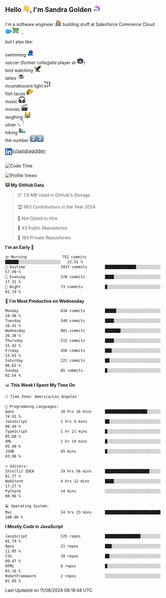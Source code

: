 ## Hello <img src="./static/emoji/wave.png" width="22" />, I'm Sandra Golden <img src="./static/emoji/unicorn-face.png" width="22" />

I'm a software engineer <img src="./static/emoji/female-technologist.png" width="22" /> building stuff at Salesforce Commerce Cloud <img src="./static/emoji/salesforce.png" width="22" /><img src="./static/emoji/commerce-cloud.png" width="22" />&nbsp;...

but I also like:<br/><br/>
swimming <img alt="swimming" src="./static/emoji/keep-swimming.png" width="22" /><br/>
soccer  (former collegiate player at <img src="./static/emoji/auburn.png" width="22" />)<br/>
bird watching <img src="./static/emoji/eagle.png" width="22" /><br/>
lattes <img src="./static/emoji/coffee.png" width="22" /><br/>
incandescent light <img src="./static/emoji/lights.png" width="22" /><br/>
fish tacos <img src="./static/emoji/taco.png" width="22" /><br/>
music <img src="./static/emoji/headphones.png" width="22" /><br/>
movies <img src="./static/emoji/movie-clapper.png" width="22" /><br/>
laughing <img src="./static/emoji/joy-cat.png" width="22" /><br/>
silver <img src="./static/emoji/silver-hoop.png" width="22" /><br/>
hiking <img src="./static/emoji/hiker.png" width="22" /><br/>
the number <img src="./static/emoji/two.png" width="22" /><img src="./static/emoji/two.png" width="22" />
<br/><br/>
<img align="left" alt="Sandra Golden | LinkedIn" width="22px" src="./static/emoji/linkedin.png" /> <a href="https://www.linkedin.com/in/sandragolden/">in/sandragolden</a>
<br/><br/>
<!--START_SECTION:waka-->
![Code Time](http://img.shields.io/badge/Code%20Time-724%20hrs%2034%20mins-blue)

![Profile Views](http://img.shields.io/badge/Profile%20Views-0-blue)

**🐱 My GitHub Data** 

> 📦 7.8 MB Used in GitHub's Storage 
 > 
> 🏆 863 Contributions in the Year 2024
 > 
> 🚫 Not Opted to Hire
 > 
> 📜 43 Public Repositories 
 > 
> 🔑 184 Private Repositories 
 > 
**I'm an Early 🐤** 

```text
🌞 Morning                752 commits         ██████░░░░░░░░░░░░░░░░░░░   22.51 % 
🌆 Daytime                1937 commits        ██████████████░░░░░░░░░░░   57.99 % 
🌃 Evening                578 commits         ████░░░░░░░░░░░░░░░░░░░░░   17.31 % 
🌙 Night                  73 commits          █░░░░░░░░░░░░░░░░░░░░░░░░   02.19 % 
```
📅 **I'm Most Productive on Wednesday** 

```text
Monday                   634 commits         █████░░░░░░░░░░░░░░░░░░░░   18.98 % 
Tuesday                  548 commits         ████░░░░░░░░░░░░░░░░░░░░░   16.41 % 
Wednesday                881 commits         ███████░░░░░░░░░░░░░░░░░░   26.38 % 
Thursday                 515 commits         ████░░░░░░░░░░░░░░░░░░░░░   15.42 % 
Friday                   456 commits         ███░░░░░░░░░░░░░░░░░░░░░░   13.65 % 
Saturday                 221 commits         ██░░░░░░░░░░░░░░░░░░░░░░░   06.62 % 
Sunday                   85 commits          █░░░░░░░░░░░░░░░░░░░░░░░░   02.54 % 
```


📊 **This Week I Spent My Time On** 

```text
🕑︎ Time Zone: America/Los_Angeles

💬 Programming Languages: 
Apex                     18 hrs 16 mins      ███████████████████░░░░░░   74.91 % 
JavaScript               2 hrs 4 mins        ██░░░░░░░░░░░░░░░░░░░░░░░   08.49 % 
TypeScript               1 hr 21 mins        █░░░░░░░░░░░░░░░░░░░░░░░░   05.60 % 
XML                      1 hr 19 mins        █░░░░░░░░░░░░░░░░░░░░░░░░   05.40 % 
JSON                     45 mins             █░░░░░░░░░░░░░░░░░░░░░░░░   03.08 % 

🔥 Editors: 
IntelliJ IDEA            19 hrs 56 mins      ████████████████████░░░░░   81.77 % 
WebStorm                 4 hrs 12 mins       ████░░░░░░░░░░░░░░░░░░░░░   17.27 % 
PyCharm                  14 mins             ░░░░░░░░░░░░░░░░░░░░░░░░░   00.96 % 

💻 Operating System: 
Mac                      24 hrs 23 mins      █████████████████████████   100.00 % 
```

**I Mostly Code in JavaScript** 

```text
JavaScript               125 repos           ████████████████░░░░░░░░░   65.79 % 
Apex                     21 repos            ███░░░░░░░░░░░░░░░░░░░░░░   11.05 % 
CSS                      18 repos            ██░░░░░░░░░░░░░░░░░░░░░░░   09.47 % 
HTML                     6 repos             █░░░░░░░░░░░░░░░░░░░░░░░░   03.16 % 
RobotFramework           2 repos             ░░░░░░░░░░░░░░░░░░░░░░░░░   01.05 % 
```




 Last Updated on 11/08/2024 08:18:48 UTC
<!--END_SECTION:waka-->
